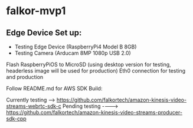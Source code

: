# falkor-mvp1

## Edge Device Set up:

- Testing Edge Device (RaspberryPi4 Model B 8GB)
- Testing Camera (Arducam 8MP 1080p USB 2.0)

Flash RaspberryPiOS to MicroSD (using desktop version for testing, headerless image will be used for production)
Eth0 connection for testing and production

Follow README.md for AWS SDK Build:

Currently testing --> https://github.com/falkortech/amazon-kinesis-video-streams-webrtc-sdk-c
Pending testing ----> https://github.com/falkortech/amazon-kinesis-video-streams-producer-sdk-cpp



